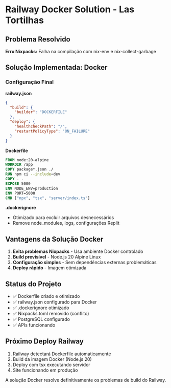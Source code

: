 # Railway Docker Solution - Las Tortilhas

## Problema Resolvido
**Erro Nixpacks:** Falha na compilação com nix-env e nix-collect-garbage

## Solução Implementada: Docker

### Configuração Final

**railway.json**
```json
{
  "build": {
    "builder": "DOCKERFILE"
  },
  "deploy": {
    "healthcheckPath": "/",
    "restartPolicyType": "ON_FAILURE"
  }
}
```

**Dockerfile**
```dockerfile
FROM node:20-alpine
WORKDIR /app
COPY package*.json ./
RUN npm ci --include=dev
COPY . .
EXPOSE 5000
ENV NODE_ENV=production
ENV PORT=5000
CMD ["npx", "tsx", "server/index.ts"]
```

**.dockerignore**
- Otimizado para excluir arquivos desnecessários
- Remove node_modules, logs, configurações Replit

## Vantagens da Solução Docker

1. **Evita problemas Nixpacks** - Usa ambiente Docker controlado
2. **Build previsível** - Node.js 20 Alpine Linux
3. **Configuração simples** - Sem dependências externas problemáticas
4. **Deploy rápido** - Imagem otimizada

## Status do Projeto

- ✅ Dockerfile criado e otimizado
- ✅ railway.json configurado para Docker
- ✅ .dockerignore otimizado
- ✅ Nixpacks.toml removido (conflito)
- ✅ PostgreSQL configurado
- ✅ APIs funcionando

## Próximo Deploy Railway

1. Railway detectará Dockerfile automaticamente
2. Build da imagem Docker (Node.js 20)
3. Deploy com tsx executando servidor
4. Site funcionando em produção

A solução Docker resolve definitivamente os problemas de build do Railway.